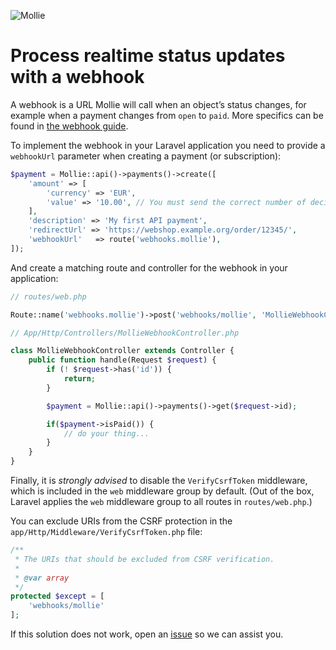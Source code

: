 ![Mollie](https://www.mollie.nl/files/Mollie-Logo-Style-Small.png)

# Process realtime status updates with a webhook
A webhook is a URL Mollie will call when an object’s status changes, for example when a payment changes from `open` to `paid`. More specifics can be found in [the webhook guide](https://docs.mollie.com/guides/webhooks).

To implement the webhook in your Laravel application you need to provide a `webhookUrl` parameter when creating a payment (or subscription):

```php
$payment = Mollie::api()->payments()->create([
    'amount' => [
        'currency' => 'EUR',
        'value' => '10.00', // You must send the correct number of decimals, thus we enforce the use of strings
    ],
    'description' => 'My first API payment',
    'redirectUrl' => 'https://webshop.example.org/order/12345/',
    'webhookUrl'   => route('webhooks.mollie'),
]);
```

And create a matching route and controller for the webhook in your application:

```php
// routes/web.php

Route::name('webhooks.mollie')->post('webhooks/mollie', 'MollieWebhookController@handle');
```

```php
// App/Http/Controllers/MollieWebhookController.php

class MollieWebhookController extends Controller {
    public function handle(Request $request) {
        if (! $request->has('id')) {
            return;
        }

        $payment = Mollie::api()->payments()->get($request->id);

        if($payment->isPaid()) {
            // do your thing...
        }
    }
}
```

Finally, it is _strongly advised_ to disable the `VerifyCsrfToken` middleware, which is included in the `web` middleware group by default. (Out of the box, Laravel applies the `web` middleware group to all routes in `routes/web.php`.)

You can exclude URIs from the CSRF protection in the `app/Http/Middleware/VerifyCsrfToken.php` file:

```php
/**
 * The URIs that should be excluded from CSRF verification.
 *
 * @var array
 */
protected $except = [
    'webhooks/mollie'
];
```

If this solution does not work, open an [issue](https://github.com/mollie/laravel-mollie/issues) so we can assist you.
